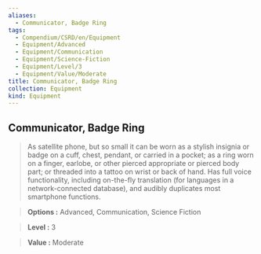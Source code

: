 ```yaml
---
aliases:
  - Communicator, Badge Ring
tags:
  - Compendium/CSRD/en/Equipment
  - Equipment/Advanced
  - Equipment/Communication
  - Equipment/Science-Fiction
  - Equipment/Level/3
  - Equipment/Value/Moderate
title: Communicator, Badge Ring
collection: Equipment
kind: Equipment
---
```

## Communicator, Badge Ring    
    
>As satellite phone, but so small it can be worn as a stylish insignia or badge on a cuff, chest, pendant, or carried in a pocket; as a ring worn on a finger, earlobe, or other pierced appropriate or pierced body part; or threaded into a tattoo on wrist or back of hand. Has full voice functionality, including on-the-fly translation (for languages in a network-connected database), and audibly duplicates most smartphone functions.    
> **Options :** Advanced, Communication, Science Fiction    
> **Level :** 3    
> **Value :** Moderate